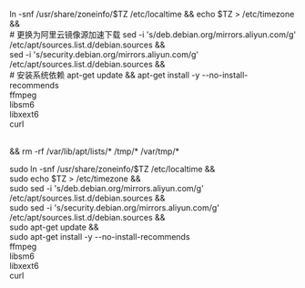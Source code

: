  ln -snf /usr/share/zoneinfo/$TZ /etc/localtime && echo $TZ > /etc/timezone && \
    # 更换为阿里云镜像源加速下载
    sed -i 's/deb.debian.org/mirrors.aliyun.com/g' /etc/apt/sources.list.d/debian.sources && \
    sed -i 's/security.debian.org/mirrors.aliyun.com/g' /etc/apt/sources.list.d/debian.sources && \
    # 安装系统依赖
    apt-get update && apt-get install -y --no-install-recommends \
        ffmpeg \
        libsm6 \
        libxext6 \
        curl 
 
\
        && rm -rf /var/lib/apt/lists/* /tmp/* /var/tmp/*

sudo ln -snf /usr/share/zoneinfo/$TZ /etc/localtime && \
sudo echo $TZ > /etc/timezone && \
sudo sed -i 's/deb.debian.org/mirrors.aliyun.com/g' /etc/apt/sources.list.d/debian.sources && \
sudo sed -i 's/security.debian.org/mirrors.aliyun.com/g' /etc/apt/sources.list.d/debian.sources && \
sudo apt-get update && \
sudo apt-get install -y --no-install-recommends \
    ffmpeg \
    libsm6 \
    libxext6 \
    curl